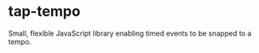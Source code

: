 tap-tempo
=========

Small, flexible JavaScript library enabling timed events to be snapped to a tempo.
